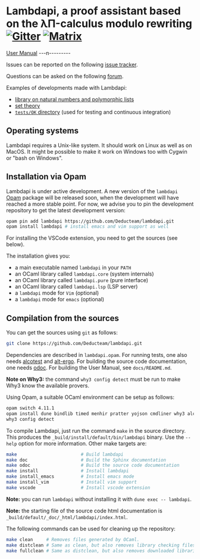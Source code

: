 Lambdapi, a proof assistant based on the λΠ-calculus modulo rewriting [![Gitter][gitter-badge]][gitter-link] [![Matrix][matrix-badge]][matrix-link]
=====================================================================

[User Manual](https://lambdapi.readthedocs.io)
---n---------

Issues can be reported on the following
[issue tracker](https://github.com/Deducteam/lambdapi/issues).

Questions can be asked on the following
[forum](https://github.com/Deducteam/lambdapi/discussions).

Examples of developments made with Lambdapi:
- [library on natural numbers and polymorphic lists](https://github.com/fblanqui/lib)
- [set theory](https://github.com/ttraversie/zf)
- [`tests/OK` directory](https://github.com/Deducteam/lambdapi/tree/master/tests/OK) (used for testing and continuous integration)

Operating systems
-----------------

Lambdapi requires a Unix-like system. It should work on Linux as well as on
MacOS. It might be possible to make it work on Windows too with Cygwin or
"bash on Windows".

Installation via Opam
---------------------

Lambdapi is under active development. A new version of the `lambdapi`
[Opam](http://opam.ocaml.org/) package will be released soon,
when the development will have reached a
more stable point. For now, we advise you to pin the development
repository to get the latest development version:
```bash
opam pin add lambdapi https://github.com/Deducteam/lambdapi.git
opam install lambdapi # install emacs and vim support as well
```
For installing the VSCode extension, you need to get the sources (see below).

The installation gives you:

* a main executable named ``lambdapi`` in your ``PATH``
* an OCaml library called ``lambdapi.core`` (system internals)
* an OCaml library called ``lambdapi.pure`` (pure interface)
* an OCaml library called ``lambdapi.lsp`` (LSP server)
* a ``lambdapi`` mode for ``Vim`` (optional)
* a ``lambdapi`` mode for ``emacs`` (optional)

Compilation from the sources
----------------------------

You can get the sources using `git` as follows:
```bash
git clone https://github.com/Deducteam/lambdapi.git
```

Dependencies are described in `lambdapi.opam`. For running tests, one
also needs [alcotest](https://github.com/mirage/alcotest) and
[alt-ergo](https://alt-ergo.ocamlpro.com/). For building the source
code documentation, one needs
[odoc](https://github.com/ocaml/odoc). For building the User Manual,
see `docs/README.md`.

**Note on Why3:** the command `why3 config detect`
must be run to make Why3 know the available provers.

Using Opam, a suitable OCaml environment can be setup as follows:
```bash
opam switch 4.11.1
opam install dune bindlib timed menhir pratter yojson cmdliner why3 alcotest alt-ergo odoc
why3 config detect
```

To compile Lambdapi, just run the command `make` in the source directory.
This produces the `_build/install/default/bin/lambdapi` binary.
Use the `--help` option for more information. Other make targets are:

```bash
make                        # Build lambdapi
make doc                    # Build the Sphinx documentation
make odoc                   # Build the source code documentation
make install                # Install lambdapi
make install_emacs          # Install emacs mode
make install_vim            # Install vim support
make vscode                 # Install vscode extension
```

**Note:** you can run `lambdapi` without installing it with `dune exec -- lambdapi`.

**Note:** the starting file of the source code html documentation is
`_build/default/_doc/_html/lambdapi/index.html`.

The following commands can be used for cleaning up the repository:
```bash
make clean     # Removes files generated by OCaml.
make distclean # Same as clean, but also removes library checking files.
make fullclean # Same as distclean, but also removes downloaded libraries.
```

[gitter-badge]: https://badges.gitter.im/Deducteam/lambdapi.svg
[gitter-link]: https://gitter.im/Deducteam/lambdapi
[matrix-badge]: http://strk.kbt.io/tmp/matrix_badge.svg
[matrix-link]: https://riot.im/app/#/room/#lambdapi:matrix.org
